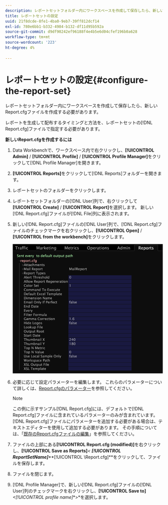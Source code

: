 ```yaml
---
description: レポートセットフォルダー内にワークスペースを作成して保存したら、新しいReport.cfgファイルを作成する必要があります。
title: レポートセットの設定
uuid: 21f8dcde-8fe1-4ba0-9eb7-39ff812dcf14
exl-id: 780e6bb1-b332-4984-b132-df11d95b592a
source-git-commit: d9df90242ef96188f4e4b5e6d04cfef196b0a628
workflow-type: tm+mt
source-wordcount: '223'
ht-degree: 4%

---
```


# レポートセットの設定{#configure-the-report-set}

レポートセットフォルダー内にワークスペースを作成して保存したら、新しいReport.cfgファイルを作成する必要があります。

レポートを生成して配布するタイミングと方法を、レポートセットの[!DNL Report.cfg]ファイルで指定する必要があります。

**新しいReport.cfgを作成するには**

1. Data Workbenchで、ワークスペース内で右クリックし、**[!UICONTROL Admin]** / **[!UICONTROL Profile]** / **[!UICONTROL Profile Manager]**&#x200B;をクリックして[!DNL Profile Manager]を開きます。
1. **[!UICONTROL Reports]**&#x200B;をクリックして[!DNL Reports]フォルダーを開きます。
1. レポートセットのフォルダーをクリックします。
1. レポートセットフォルダーの[!DNL User]列で、右クリックして&#x200B;**[!UICONTROL Create]** / **[!UICONTROL Report]**&#x200B;を選択します。 新しい[!DNL Report.cfg]ファイルが[!DNL File]列に表示されます。
1. 新しい[!DNL Report.cfg]ファイルの[!DNL User]列で、[!DNL Report.cfg]ファイルのチェックマークを右クリックし、**[!UICONTROL Open]** / **[!UICONTROL from the workbench]**&#x200B;をクリックします。

   ![ステップ情報](assets/cfg_reportcfg.png)

1. 必要に応じて設定パラメーターを編集します。 これらのパラメーターについて詳しくは、[Report.cfgのパラメーター](../../../../../home/c-rpt-oview/c-rpt-param-ref/c-rpt-param.md#concept-838e59d72d3f4cb29ee15f5c7eb0ceff)を参照してください。

   >[!NOTE]
   >
   >この例に示すサンプル[!DNL Report.cfg]には、デフォルトで[!DNL Report.cfg]ファイルに含まれているパラメーターのみが含まれています。 [!DNL Report.cfg]ファイルにパラメーターを追加する必要がある場合は、テキストエディターを使用して追加する必要があります。 その手順については、「[既存のReport.cfgファイルの編集](../../../../../home/c-rpt-oview/c-work-rpt-sets/c-edit-ex-rpt-files/c-edit-ex-rpt-files.md#concept-96fd57159f454defa09bd18655a12887)」を参照してください。

1. ファイルの上部にある&#x200B;**[!UICONTROL Report.cfg (modified)]**&#x200B;を右クリックし、**[!UICONTROL Save as Reports\]***&lt; **[!UICONTROL ReportSetName]*****[!UICONTROL \Report.cfg]**をクリックして、ファイルを保存します。
1. ファイルを閉じます。
1. [!DNL Profile Manager]で、新しい[!DNL Report.cfg]ファイルの[!DNL User]列のチェックマークを右クリックし、**[!UICONTROL Save to]***&lt;**[!UICONTROL profile name]**>*を選択します。
